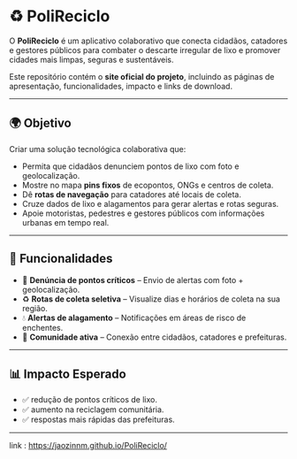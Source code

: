 # ♻️ PoliReciclo

O **PoliReciclo** é um aplicativo colaborativo que conecta cidadãos, catadores e gestores públicos para combater o descarte irregular de lixo e promover cidades mais limpas, seguras e sustentáveis.  

Este repositório contém o **site oficial do projeto**, incluindo as páginas de apresentação, funcionalidades, impacto e links de download.

---

## 🌍 Objetivo

Criar uma solução tecnológica colaborativa que:
- Permita que cidadãos denunciem pontos de lixo com foto e geolocalização.  
- Mostre no mapa **pins fixos** de ecopontos, ONGs e centros de coleta.  
- Dê **rotas de navegação** para catadores até locais de coleta.  
- Cruze dados de lixo e alagamentos para gerar alertas e rotas seguras.  
- Apoie motoristas, pedestres e gestores públicos com informações urbanas em tempo real.  

---

## 🚀 Funcionalidades

- 📍 **Denúncia de pontos críticos** – Envio de alertas com foto + geolocalização.  
- ♻️ **Rotas de coleta seletiva** – Visualize dias e horários de coleta na sua região.  
- 💧 **Alertas de alagamento** – Notificações em áreas de risco de enchentes.  
- 🤝 **Comunidade ativa** – Conexão entre cidadãos, catadores e prefeituras.  

---

## 📊 Impacto Esperado

- ✅ redução de pontos críticos de lixo.  
- ✅ aumento na reciclagem comunitária.  
- ✅ respostas mais rápidas das prefeituras.  

---

link : https://jaozinnm.github.io/PoliReciclo/
